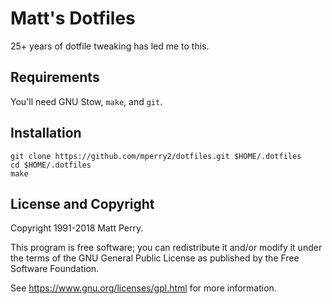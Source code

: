 # Matt's Dotfiles

25+ years of dotfile tweaking has led me to this.

## Requirements

You'll need GNU Stow, `make`, and `git`.

## Installation

    git clone https://github.com/mperry2/dotfiles.git $HOME/.dotfiles
    cd $HOME/.dotfiles
    make

## License and Copyright

Copyright 1991-2018 Matt Perry.

This program is free software; you can redistribute it and/or modify it under
the terms of the GNU General Public License as published by the Free Software
Foundation.

See https://www.gnu.org/licenses/gpl.html for more information.
